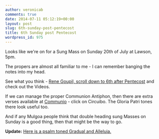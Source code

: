 ```yaml
---
author: veronicab
comments: true
date: 2014-07-11 05:12:19+00:00
layout: post
slug: 6th-sunday-post-pentecost
title: 6th Sunday post Pentecost
wordpress_id: 975
---
```


Looks like we're on for a Sung Mass on Sunday 20th of July at Lawson, 5pm.

The propers are almost all familiar to me - I can remember banging the notes into my head.

See what you think - [Rene Goupil, scroll down to 6th after Pentecost](http://www.ccwatershed.org/goupil) and check out the Videos.

If we can manage the proper Communion Antiphon, then there are extra verses available at [Communio](http://musicasacra.com/communio/) - click on Circuibo.  The Gloria Patri tones there look useful too.

And if any Mulgoa people think that double heading sung Masses on Sunday is a good thing, then that might be the way to go.

**Update:** [Here is a psalm toned Gradual and Alleluia.](http://repleatur.net/wp-content/uploads/2014/07/gregorio53c0e7f6c97066.96111080.pdf)
